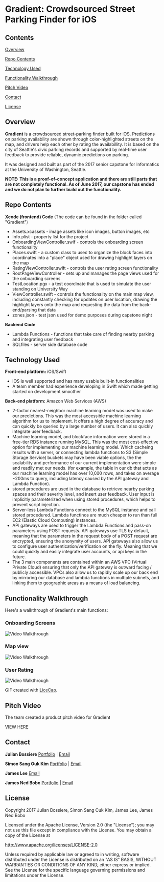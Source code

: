 # Gradient: Crowdsourced Street Parking Finder for iOS

## Contents
[Overview](https://github.com/jbossiere/Gradient#overview)

[Repo Contents](https://github.com/jbossiere/Gradient#repo-contents)

[Technology Used](https://github.com/jbossiere/Gradient#technology-used)

[Functionality Walkthrough](https://github.com/jbossiere/Gradient#functionality-walkthrough)

[Pitch Video](https://github.com/jbossiere/Gradient#pitch-video)

[Contact](https://github.com/jbossiere/Gradient#contact)

[License](https://github.com/jbossiere/Gradient#license)

## Overview

**Gradient** is a crowdsourced street-parking finder built for iOS. Predictions on parking availability are shown through color-highlighted streets on the map, and drivers help each other by rating the availabillity. It is based on the city of Seattle's civic parking records and supported by real-time user feedback to provide reliable, dynamic predictions on parking.

It was designed and built as part of the 2017 senior capstone for Informatics at the University of Washington, Seattle.

**NOTE: This is a proof-of-concept application and there are still parts that are not completely functional. As of June 2017, our capstone has ended and we do not plan to further build out the functionality.**

## Repo Contents
**Xcode (frontend) Code** (The code can be found in the folder called "Gradient")
  * Assets.xcassets - image assets like icon images, button images, etc
  * Info.plist - property list for the project
  * OnboardingViewController.swif - controls the onboarding screen functionality
  * Places.swift - a custom class to used to organize the block faces into coordinates into a "place" object used for drawing highlight layers on the map
  * RatingViewController.swift - controls the user rating screen functionality
  * RootPageViewController - sets up and manages the page views used for the onboarding screens
  * TestLocation.pgx - a test coordinate that is used to simulate the user standing on University Way
  * ViewController.swift - controls the functionality on the main map view, including constantly checking for updates on user location, drawing the highlight layers onto the map and requesting the data from the back-end/parsing that data
  * zones.json - test json used for demo purposes during capstone night

**Backend Code**
  * Lambda Functions - functions that take care of finding nearby parking and integrating user feedback
  * SQLfiles - server side database code

## Technology Used
**Front-end platform:** iOS/Swift
  * iOS is well supported and has many usable built-in functionalities 
  * A team member had experience developing in Swift which made getting started on development smoother

**Back-end platform:** Amazon Web Services (AWS)
  * 2-factor nearest-neighbor machine learning model was used to make our predictions. This was the most accessible machine learning algorithm for us to implement. It offers a high degree of accuracy and can quickly be queried by a large number of users. It can also quickly integrate user feedback. 
  * Machine learning model, and blockface information were stored in a free-tier RDS instance running MySQL. This was the most cost-effective option for implementing our machine learning model. Which cacheing results with a server, or connecting lambda functions to S3 (Simple Storage Service) buckets may have been viable options, the the scalability and performance of our current implementation were simple and readily met our needs. (for example, the table in our db that acts as our machine learning model has over 10,000 rows, and takes on average ~200ms to query, including latency caused by the API gateway and Lambda Function).
  * stored procedures are used in the database to retrieve nearby parking spaces and their severity level, and insert user feedback. User input is implicitly parameterized when using stored procedures, which helps to prevent script injection. 
  * Server-less Lambda Functions connect to the MySQL instance and call stored procedured. Lambda functinos are much cheaper to run than full EC2 (Elastic Cloud Computing) instances.   
  * API gateways are used to trigger the Lambda Functions and pass-on parameters using POST requests. API gateways use TLS by default, meaning that the parameters in the request body of a POST request are encrypted, ensuring the anonymity of users. API gateways also allow us to configure user authentication/verification on the fly. Meaning that we could quickly and easily integrate user accounts, or api keys in the future. 
  * The 3 main components are contained within an AWS VPC (Virtual Private Cloud) ensuring that only the API gateway is outward facing / publicly accessible. VPCs also allow us to rapidly scale up our back end by mirroring our database and lambda functions in multiple subnets, and linking them to geographic areas as a means of load balancing.  

## Functionality Walkthrough

Here's a walkthrough of Gradient's main functions:

### Onboarding Screens
<img src='http://i.imgur.com/ddTLVZH.gif' title='Onboarding Screens' width='' alt='Video Walkthrough' />

### Map view
<img src='http://i.imgur.com/AgpqypY.gif' title='Map View' width='' alt='Video Walkthrough' />

### User Rating
<img src='http://i.imgur.com/ZckCbAu.gif' title='User Rating' width='' alt='Video Walkthrough' />

GIF created with [LiceCap](http://www.cockos.com/licecap/).

## Pitch Video 

The team created a product pitch video for Gradient

[VIEW HERE](https://www.youtube.com/watch?v=MT_b4qLm6A0&t=1s)



## Contact
**Julian Bossiere** [Portfolio](http://www.julianbossiere.com) | [Email](mailto:julianbossiere@gmail.com)

**Simon Sang Ouk Kim** [Portfolio](http://students.washington.edu/sangkim1/Portfolio/) | [Email](mailto:slopsang1@gmail.com)

**James Lee** [Email](mailto:lee.james1990@gmail.com)

**James Ned Bobo** [Portfolio](https://students.washington.edu/jnbobo) | [Email](mailto:jnbobo@uw.edu)

## License

Copyright 2017 Julian Bossiere, Simon Sang Ouk Kim, James Lee, James Ned Bobo

Licensed under the Apache License, Version 2.0 (the "License");
you may not use this file except in compliance with the License.
You may obtain a copy of the License at

http://www.apache.org/licenses/LICENSE-2.0

Unless required by applicable law or agreed to in writing, software
distributed under the License is distributed on an "AS IS" BASIS,
WITHOUT WARRANTIES OR CONDITIONS OF ANY KIND, either express or implied.
See the License for the specific language governing permissions and
limitations under the License.
